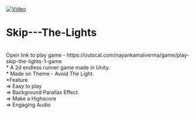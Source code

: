 [![Video](https://img.youtube.com/vi/74bQSqWbbkY/0.jpg)](https://www.youtube.com/watch?v=74bQSqWbbkY)

<h1>Skip---The-Lights</h1> <br>
Open link to play game - https://outscal.com/nayankamalverma/game/play-skip-the-lights-1-game <br>
* A 2d endless runner game made in Unity.  <br>
* Made on Theme - Avoid The Light. <br>
*Feature  <br>
=> Easy to play <br>
=> Background Parallax Effect.<br>
=> Make a Highscore<br>
=> Engaging Audio<br>
